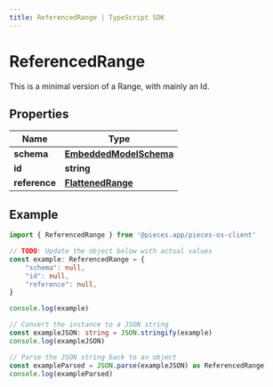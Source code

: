 ```yaml
---
title: ReferencedRange | TypeScript SDK
---
```



# ReferencedRange

This is a minimal version of a Range, with mainly an Id.

## Properties

Name | Type
------------ | -------------
**schema** | [**EmbeddedModelSchema**](EmbeddedModelSchema)
**id** | **string**
**reference** | [**FlattenedRange**](FlattenedRange)

## Example

```typescript
import { ReferencedRange } from '@pieces.app/pieces-os-client'

// TODO: Update the object below with actual values
const example: ReferencedRange = {
    "schema": null,
    "id": null,
    "reference": null,
}

console.log(example)

// Convert the instance to a JSON string
const exampleJSON: string = JSON.stringify(example)
console.log(exampleJSON)

// Parse the JSON string back to an object
const exampleParsed = JSON.parse(exampleJSON) as ReferencedRange
console.log(exampleParsed)
```


